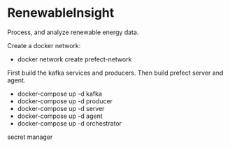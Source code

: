 # RenewableInsight
Process, and analyze renewable energy data.




Create a docker network:

- docker network create prefect-network

First build the kafka services and producers.
Then build prefect server and agent.

- docker-compose up -d kafka
- docker-compose up -d producer
- docker-compose up -d server
- docker-compose up -d agent
- docker-compose up -d orchestrator


secret manager